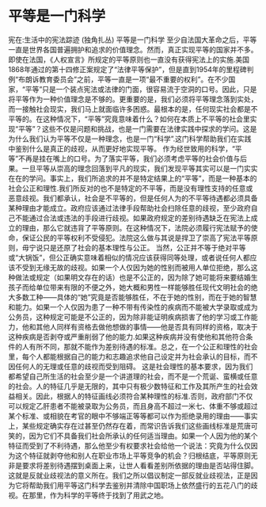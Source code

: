 # 平等是一门科学

宪在:生活中的宪法踪迹 (独角扎丛)
平等是一门科学
至少自法国大革命之后，平等一直是世界各国普遍拥护和追求的价值理念。然而，真正实现平等的国家并不多。即使在法国，《人权宣言》所规定的平等原则也一直没有获得宪法上的实施.美国1868年通过的第十四修正案规定了“法律平等保护”，但是直到1954年的里程碑判例“布朗诉教育委员会”之前，平等一直是一项“最不重要的权利”。在不少国家，“平等”只是一个装点宪法或法律的门面，很容易流于空洞的口号。因此，只是将平等作为一种价值理念是不够的。更重要的是，我们必须将平等理念落到实处，而一接触社会现实，我们马上就面临许多困惑。最根本的是，任何现实社会都是不平等的。在这种情况下，“平等”究竟意味着什么？如何在本质上不平等的社会里实现“平等”？这些不仅是问题和挑战，也是一门需要在法律实践中探求的学问。这是为什么我们认为平等不仅是一种理念，也是一门“科学”.这门科学帮助我们在实践中鉴别什么是真正的歧视，从而更好地实现平等。
作为经世致用的科学，“平等”不再是挂在嘴上的口号。为了落实平等，我们必须考虑平等的社会价值与后果。一旦平等从崇高的理念回落到平凡的现实，我们发现平等其实可以是一门实实在在的学问。事实上，我们所追求的并不是特定结果上的“平等”，而是一种基本的社会公正和理性.我们所反对的也不是特定的不平等，而是没有理性支持的任意或恶意歧视。我们都承认，社会是不平等的，但是任何人为的不平等待遇都必须具备某种理由才能成立。政府应该通过法律手段帮助社会扫除任意的歧视，至少政府自己不能通过合法或违法的手段进行歧视。如果政府规定的差别待遇缺乏在宪法上成立的理由，那么它就违背了平等原则。在这种情况下，法院必须履行宪法赋予的使命，保证公民的平等权利不受侵犯。法院这么做与其说是捍卫了崇高了宪法平等原则，毋宁说只是还原了社会的基本理性与公正。
当然，公正并不等于绝对平等或“大锅饭”，但公正确实意味着相似的情况应该获得同等处理，或者说任何人都应该不受到无缘无故的歧视。如果一个人仅因为她的性别而被用人单位拒绝，那么这种做法或规定（如果明文存在的话）也是不公正的，因为除了她可能将来要结婚生孩子而给单位带来有限的不便之外，她大概和男性一样能够胜任现代文明社会的绝大多数工种——具体的“她”究竟是否能够胜任，不在于她的性别，而在于她的智慧和能力。如果一个人仅因为患了一种不带有传染性的疾病而不能被大学录取或成为公务员，这种规定可能是不公正的，因为除非能证明疾病损害了他的学习或工作能力，他和其他人同样有资格去做他想做的事情——他是否具有同样的资格，取决于这种疾病是否剥夺或严重削弱了他的能力.如果这种疾病并没有使他和其他符合条件的人有所不同，那就不能作为差别待遇的标准。总之，在一个公正和理性的社会里，每个人都能根据自己的能力和志趣追求他自己设定并为社会承认的目标，而不因任何人的无理或任意的歧视而受到阻碍。
这是社会理性的基本要求，因为我们都希望自己所生活的社会至少是一个讲道理的社会，而不是一个荒诞、蛮横或任意的社会。人的特征几乎是无限的，其中只有极少数特征和工作及其所产生的社会效益相关。因此，根据人的特征画线必须符合某种理性的标准.否则，政府部门不仅可以规定乙肝患者不能被录取为公务员，而且身高不超过一米七、体重不够或超过某个标准、或相貌在考官的眼中不够端正等等都可以作为拒绝录用的理由——事实上，某些规定确实存在过甚至仍然存在着，而常识告诉我们这些画线标准是荒唐可笑的，因为它们不具备我们社会所承认的任何适当理由。如果一个人因为他的某个特征而受到了不利待遇，那么他至少有权要求社会给他一个说法：究竟为什么仅因为这个特征就剥夺他和别人在职业市场上平等竞争的机会？归根结底，平等原则无非是要求将差别待遇摆到桌面上来，让世人看看差别所依据的理由是否站得住脚。
这就是反就业歧视法的意义所在。我们之所以倡议制定一部反就业歧视法，正是因为它将帮助我们用平等这门科学去鉴别并清除中国职场上依然盛行的五花八门的歧视。在那里，作为科学的平等终于找到了用武之地。